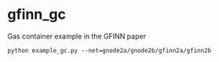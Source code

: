 # gfinn_gc
Gas container example in the GFINN paper

```
python example_gc.py --net=gnode2a/gnode2b/gfinn2a/gfinn2b
```


